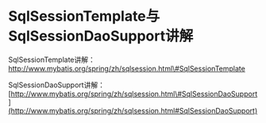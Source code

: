 # SqlSessionTemplate与SqlSessionDaoSupport讲解

SqlSessionTemplate讲解：[http://www.mybatis.org/spring/zh/sqlsession.html\#SqlSessionTemplate  ](http://www.mybatis.org/spring/zh/sqlsession.html#SqlSessionTemplate) 

SqlSessionDaoSupport讲解：[http://www.mybatis.org/spring/zh/sqlsession.html\#SqlSessionDaoSupport](http://www.mybatis.org/spring/zh/sqlsession.html#SqlSessionDaoSupport)











